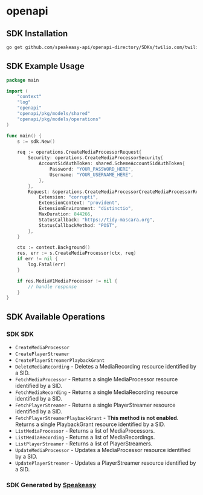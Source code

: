 # openapi

<!-- Start SDK Installation -->
## SDK Installation

```bash
go get github.com/speakeasy-api/openapi-directory/SDKs/twilio.com/twilio_media_v1/1.40.0/go
```
<!-- End SDK Installation -->

## SDK Example Usage
<!-- Start SDK Example Usage -->
```go
package main

import (
    "context"
    "log"
    "openapi"
    "openapi/pkg/models/shared"
    "openapi/pkg/models/operations"
)

func main() {
    s := sdk.New()

    req := operations.CreateMediaProcessorRequest{
        Security: operations.CreateMediaProcessorSecurity{
            AccountSidAuthToken: shared.SchemeAccountSidAuthToken{
                Password: "YOUR_PASSWORD_HERE",
                Username: "YOUR_USERNAME_HERE",
            },
        },
        Request: &operations.CreateMediaProcessorCreateMediaProcessorRequest{
            Extension: "corrupti",
            ExtensionContext: "provident",
            ExtensionEnvironment: "distinctio",
            MaxDuration: 844266,
            StatusCallback: "https://tidy-mascara.org",
            StatusCallbackMethod: "POST",
        },
    }

    ctx := context.Background()
    res, err := s.CreateMediaProcessor(ctx, req)
    if err != nil {
        log.Fatal(err)
    }

    if res.MediaV1MediaProcessor != nil {
        // handle response
    }
}
```
<!-- End SDK Example Usage -->

<!-- Start SDK Available Operations -->
## SDK Available Operations

### SDK SDK

* `CreateMediaProcessor`
* `CreatePlayerStreamer`
* `CreatePlayerStreamerPlaybackGrant`
* `DeleteMediaRecording` - Deletes a MediaRecording resource identified by a SID.
* `FetchMediaProcessor` - Returns a single MediaProcessor resource identified by a SID.
* `FetchMediaRecording` - Returns a single MediaRecording resource identified by a SID.
* `FetchPlayerStreamer` - Returns a single PlayerStreamer resource identified by a SID.
* `FetchPlayerStreamerPlaybackGrant` - **This method is not enabled.** Returns a single PlaybackGrant resource identified by a SID.
* `ListMediaProcessor` - Returns a list of MediaProcessors.
* `ListMediaRecording` - Returns a list of MediaRecordings.
* `ListPlayerStreamer` - Returns a list of PlayerStreamers.
* `UpdateMediaProcessor` - Updates a MediaProcessor resource identified by a SID.
* `UpdatePlayerStreamer` - Updates a PlayerStreamer resource identified by a SID.
<!-- End SDK Available Operations -->

### SDK Generated by [Speakeasy](https://docs.speakeasyapi.dev/docs/using-speakeasy/client-sdks)

